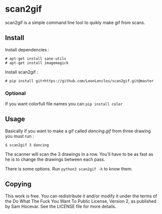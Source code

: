 # scan2gif

scan2gif is a simple command line tool to quikly make gif from scans.

## Install


Install dependencies :

    # apt-get install sane-utils 
    # apt-get install imagemagick

Install scan2gif :

    # pip install git+https://github.com/LeonLenclos/scan2gif.git@master

### Optional

If you want colorfull file names you can `pip install color`

## Usage

Basically if you want to make a gif called *dancing.gif* from three drawing you must run :

    $ scan2gif 3 dancing

The scanner will scan the 3 drawings in a row. You'll have to be as fast as he is to change the drawings between each pass.

There is some options. Run `python3 scan2gif -h` to know them.

## Copying

This work is free. You can redistribute it and/or modify it under the
terms of the Do What The Fuck You Want To Public License, Version 2,
as published by Sam Hocevar. See the LICENSE file for more details.

